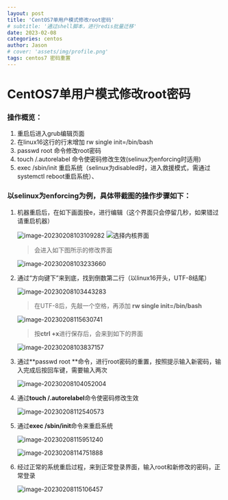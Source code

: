 ```yaml
---
layout: post
title: 'CentOS7单用户模式修改root密码'
# subtitle: '通过shell脚本，进行redis批量迁移'
date: 2023-02-08
categories: centos
author: Jason
# cover: 'assets/img/profile.png'
tags: centos7 密码重置
---
```


# CentOS7单用户模式修改root密码

### 操作概览：

1. 重启后进入grub编辑页面
2. 在linux16这行的行末增加 rw single init=/bin/bash
3. passwd root 命令修改root密码
4. touch /.autorelabel 命令使密码修改生效(selinux为enforcing时适用)
5. exec /sbin/init 重启系统（selinux为disabled时，进入救援模式，需通过systemctl reboot重启系统）、

### 以selinux为enforcing为例，具体带截图的操作步骤如下：

1. 机器重启后，在如下画面按e，进行编辑（这个界面只会停留几秒，如果错过请重启机器）

   ![image-20230208103109282][core_screen]
   ![选择内核界面](/assets/img/profile.png)

   > 会进入如下图所示的修改界面

   ![image-20230208103233660](../assets/images/20230208/image-20230208103233660.png)

2. 通过“方向键下”来到底，找到倒数第二行（以linux16开头，UTF-8结尾）

   ![image-20230208103443283](../assets/images/20230208/image-20230208103443283.png)

   > 在UTF-8后，先敲一个空格，再添加 **rw single  init=/bin/bash**

   ![image-20230208115630741](../assets/images/20230208/image-20230208115630741.png)

   > 按**ctrl +x**进行保存后，会来到如下的界面

   ![image-20230208103837157](../assets/images/20230208/image-20230208103837157.png)

3. 通过**passwd root **命令，进行root密码的重置，按照提示输入新密码，输入完成后按回车键，需要输入两次

   ![image-20230208104052004](../assets/images/20230208/image-20230208104052004.png)

4. 通过**touch /.autorelabel**命令使密码修改生效

   ![image-20230208112540573](../assets/images/20230208/image-20230208112540573.png)

5. 通过**exec /sbin/init**命令来重启系统

   ![image-20230208115951240](../assets/images/20230208/image-20230208115951240.png)

   ![image-20230208114751888](../assets/images/20230208/image-20230208114751888.png)

6. 经过正常的系统重启过程，来到正常登录界面，输入root和新修改的密码，正常登录

   ![image-20230208115106457](../assets/images/20230208/image-20230208115106457.png)

[core_screen]: https://github.com/zcsee/zcsee.github.io/blob/main/assets/images/20230208/image-20230208103109282.png